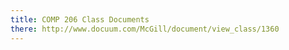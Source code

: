 ```yaml
---
title: COMP 206 Class Documents
there: http://www.docuum.com/McGill/document/view_class/1360
---
```

